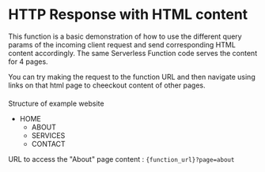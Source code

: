 <!--
title: .'Sending HTML content as HTTP Response'
description: 'Boilerplate code to send HTML content as HTTP response'
platform: EDJX
language: Rust
-->

# HTTP Response with HTML content

This function is a basic demonstration of how to use the different query params of the incoming client request and send corresponding HTML content accordingly. The same Serverless Function code serves the content for 4 pages.

You can try making the request to the function URL and then navigate using links on that html page to cheeckout content of other pages.

####

Structure of example website

- HOME
  - ABOUT
  - SERVICES
  - CONTACT

URL to access the "About" page content : `{function_url}?page=about`
